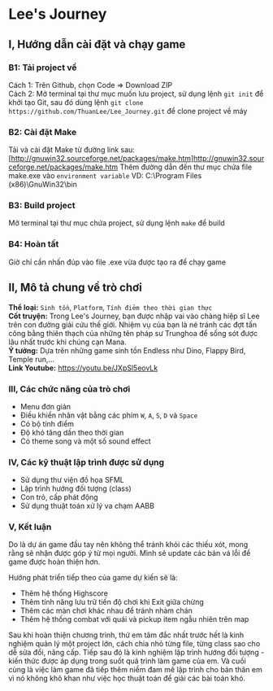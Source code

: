 # Lee's Journey

## I, Hướng dẫn cài đặt và chạy game
  ### B1: Tải project về
  Cách 1: Trên Github, chọn Code => Download ZIP  
  Cách 2: Mở terminal tại thư mục muốn lưu project, sử dụng lệnh `git init` để khởi tạo Git, sau đó dùng lệnh `git clone https://github.com/ThuanLee/Lee_Journey.git` để clone project về máy  
  ### B2: Cài đặt Make
  Tải và cài đặt Make từ đường link sau: [http://gnuwin32.sourceforge.net/packages/make.htm]http://gnuwin32.sourceforge.net/packages/make.htm
  Thêm đường dẫn đến thư mục chứa file make.exe vào `environment variable`
  VD: C:\Program Files (x86)\GnuWin32\bin 
  ### B3: Build project
  Mở terminal tại thư mục chứa project, sử dụng lệnh `make` để build  
  ### B4: Hoàn tất
  Giờ chỉ cần nhấn đúp vào file .exe vừa được tạo ra để chạy game  
  
## II, Mô tả chung về trò chơi
  **Thể loại:** `Sinh tồn`, `Platform`, `Tính điẻm theo thời gian thực`  
  **Cốt truyện:** Trong Lee's Journey, bạn được nhập vai vào chàng hiệp sĩ Lee trên con đường giải cứu thế giới. Nhiệm vụ của bạn là né tránh các đợt tấn công bằng thiên thạch của những tên pháp sư Trunghoa để sống sót được lâu nhất trước khi chúng cạn Mana.  
  **Ý tưởng:** Dựa trên những game sinh tồn Endless như Dino, Flappy Bird, Temple run,...    
  **Link Youtube:** https://youtu.be/JXpSl5eovLk

### III, Các chức năng của trò chơi
  - Menu đơn giản
  - Điều khiển nhân vật bằng các phím `W`, `A`, `S`, `D` và `Space`
  - Có bộ tính điểm
  - Độ khó tăng dần theo thời gian
  - Có theme song và một số sound effect
    
### IV, Các kỹ thuật lập trình được sử dụng
  - Sử dụng thư viện đồ họa SFML
  - Lập trình hướng đối tượng (class)
  - Con trỏ, cấp phát động
  - Sử dụng thuật toán xử lý va chạm AABB  

### V, Kết luận
  Do là dự án game đầu tay nên không thể tránh khỏi các thiếu xót, mong rằng sẽ nhận được góp ý từ mọi người. Mình sẽ update các bản vá lỗi để game được hoàn thiện hơn.  
  
  Hướng phát triển tiếp theo của game dự kiến sẽ là:
  - Thêm hệ thống Highscore
  - Thêm tính năng lưu trữ tiến độ chơi khi Exit giữa chừng
  - Thêm các màn chơi khác nhau để tránh nhàm chán
  - Thêm hệ thống combat với quái và pickup item ngẫu nhiên trên map  
 
Sau khi hoàn thiện chương trình, thứ em tâm đắc nhất trước hết là kinh nghiệm quản lý một project lớn, cách chia nhỏ từng file, từng class sao cho dễ sửa đổi, nâng  cấp. Tiếp sau đó là kinh nghiệm lập trình hướng đối tượng - kiến thức được áp dụng trong suốt quá trình làm game của em. Và cuối cùng là việc làm game đã tiếp thêm niềm đam mê lập trình cho bản thân em vì nó không khô khan như việc học thuật toán để giải các bài toán khó.
